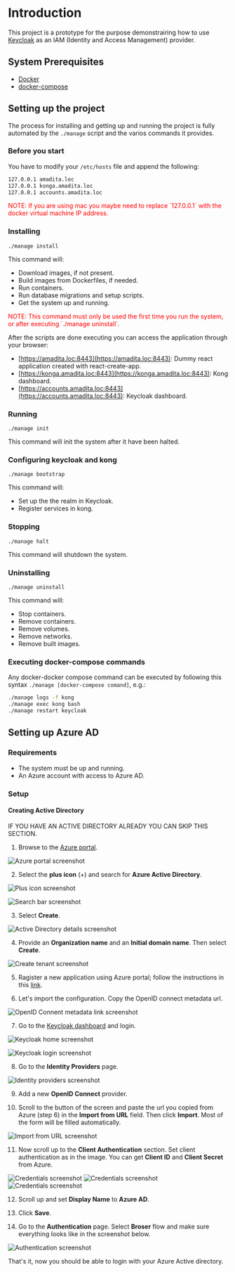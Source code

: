 # Introduction

This project is a prototype for the purpose demonstrairing how to use [Keycloak](https://www.keycloak.org/) as an IAM (Identity and Access Management) provider.

## System Prerequisites

- [Docker](https://www.docker.com/)
- [docker-compose](https://github.com/docker/compose)

## Setting up the project

The process for installing and getting up and running the project is fully automated by the `./manage` script and the varios commands it provides.

### Before you start

You have to modify your `/etc/hosts` file and append the following:

```bash
127.0.0.1 amadita.loc
127.0.0.1 konga.amadita.loc
127.0.0.1 accounts.amadita.loc
```

<span style="color:red">
  NOTE: If you are using mac you maybe need to replace `127.0.0.1` with the docker virtual machine IP address.
</span>

### Installing

`./manage install`

This command will:

- Download images, if not present.
- Build images from Dockerfiles, if needed.
- Run containers.
- Run database migrations and setup scripts.
- Get the system up and running.

<span style="color:red">
  NOTE: This command must only be used the first time you run the system, or after executing `./manage uninstall`.
</span>

After the scripts are done executing you can access the application through your browser:

- [https://amadita.loc:8443](https://amadita.loc:8443): Dummy react application created with react-create-app.
- [https://konga.amadita.loc:8443](https://konga.amadita.loc:8443): Kong dashboard.
- [https://accounts.amadita.loc:8443](https://accounts.amadita.loc:8443): Keycloak dashboard.

### Running

`./manage init`

This command will init the system after it have been halted.

### Configuring keycloak and kong

`./manage bootstrap`

This command will:

- Set up the the realm in Keycloak.
- Register services in kong.

### Stopping

`./manage halt`

This command will shutdown the system.

### Uninstalling

`./manage uninstall`

This command will:

- Stop containers.
- Remove containers.
- Remove volumes.
- Remove networks.
- Remove built images.

### Executing docker-compose commands

Any docker-docker compose command can be executed by following this syntax `./manage [docker-compose comand]`, e.g.:

```bash
./manage logs -f kong
./manage exec kong bash
./manage restart keycloak
```

## Setting up Azure AD

### Requirements
- The system must be up and running.
- An Azure account with access to Azure AD.

### Setup

#### Creating Active Directory

IF YOU HAVE AN ACTIVE DIRECTORY ALREADY YOU CAN SKIP THIS SECTION.

1. Browse to the [Azure portal](https://portal.azure.com/).

![Azure portal screenshot](screenshots/azure-portal.png "Azure Portal")

2. Select the **plus icon** (+) and search for **Azure Active Directory**.

![Plus icon screenshot](screenshots/plus-icon.png "Plus icon")

![Search bar screenshot](screenshots/search-bar.png "Search bar")

3. Select **Create**.

![Active Directory details screenshot](screenshots/active-directory-details-page.png "Active Directory details")

4. Provide an **Organization name** and an **Initial domain name**. Then select **Create**.

![Create tenant screenshot](screenshots/create-tenant.png "Create tenant")

5. Ragister a new application using Azure portal; follow the instructions in this [link](https://docs.microsoft.com/en-us/azure/active-directory/develop/quickstart-register-app).

6. Let's import the configuration. Copy the OpenID connect metadata url.

![OpenID Connent metadata link screenshot](screenshots/metadata-link.png "OpenID Connent metadata link")

7. Go to the [Keycloak dashboard](https://accounts.amadita.loc:8443/) and login.

![Keycloak home screenshot](screenshots/keycloak-home.png "Keycloak home")

![Keycloak login screenshot](screenshots/keycloak-login.png "Keycloak login")

8. Go to the **Identity Providers** page.

![Identity providers screenshot](screenshots/empty-identity-providers-page.png "Identity providers")

9. Add a new **OpenID Connect** provider.

10. Scroll to the button of the screen and paste the url you copied from Azure (step 6) in the **Import from URL** field. Then click **Import**. Most of the form will be filled automatically.

![Import from URL screenshot](screenshots/import-from-url.png "Import from URL")

11. Now scroll up to the **Client Authentication** section. Set client authentication as in the image. You can get **Client ID** and **Client Secret** from Azure.

![Credentials screenshot](screenshots/credentials.png "Credentials")
![Credentials screenshot](screenshots/azure-credentials.png "Credentials")
![Credentials screenshot](screenshots/azure-credentials-2.png "Credentials")

12. Scroll up and set **Display Name** to **Azure AD**.

13. Click **Save**.

14. Go to the **Authentication** page. Select **Broser** flow and make sure everything looks like in the screenshot below.

![Authentication screenshot](screenshots/authentication-flow.png "Authentication")

That's it, now you should be able to login with your Azure Active directory.

